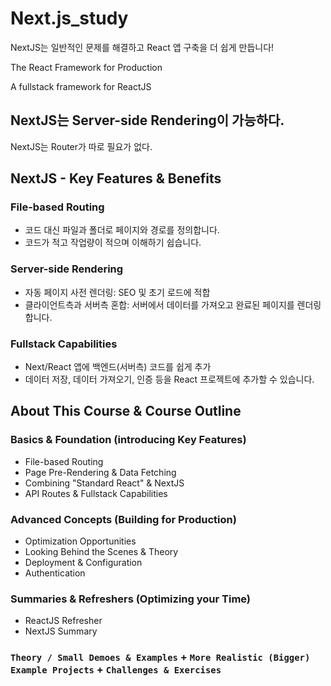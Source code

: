 # Next.js_study
NextJS는 일반적인 문제를 해결하고 React 앱 구축을 더 쉽게 만듭니다!

The React Framework for Production

A fullstack framework for ReactJS

## NextJS는 Server-side Rendering이 가능하다.
NextJS는 Router가 따로 필요가 없다. 

## NextJS - Key Features & Benefits 
### File-based Routing 
- 코드 대신 파일과 폴더로 페이지와 경로를 정의합니다.
- 코드가 적고 작업량이 적으며 이해하기 쉽습니다.

### Server-side Rendering 
- 자동 페이지 사전 렌더링: SEO 및 초기 로드에 적합
- 클라이언트측과 서버측 혼합: 서버에서 데이터를 가져오고 완료된 페이지를 렌더링합니다.

### Fullstack Capabilities 
- Next/React 앱에 백엔드(서버측) 코드를 쉽게 추가
- 데이터 저장, 데이터 가져오기, 인증 등을 React 프로젝트에 추가할 수 있습니다.
  
## About This Course & Course Outline 
### Basics & Foundation (introducing Key Features)
- File-based Routing 
- Page Pre-Rendering & Data Fetching 
- Combining "Standard React" & NextJS
- API Routes & Fullstack Capabilities 

### Advanced Concepts (Building for Production)
- Optimization Opportunities 
- Looking Behind the Scenes & Theory
- Deployment & Configuration
- Authentication

### Summaries & Refreshers (Optimizing your Time)
- ReactJS Refresher
- NextJS Summary 

### `Theory / Small Demoes & Examples` + `More Realistic (Bigger) Example Projects` + `Challenges & Exercises`

